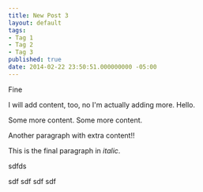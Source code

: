 ```yaml
---
title: New Post 3
layout: default
tags:
- Tag 1
- Tag 2
- Tag 3
published: true
date: 2014-02-22 23:50:51.000000000 -05:00
---
```

Fine

I will add content, too, no I'm actually adding more. Hello.

Some more content. Some more content.

Another paragraph with extra content!!

This is the final paragraph in *italic*.










sdfds


sdf
sdf
sdf
sdf
